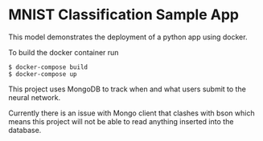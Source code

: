 # MNIST Classification Sample App
This model demonstrates the deployment of a python app using docker. 

To build the docker container run 

```
$ docker-compose build
$ docker-compose up
```

<!-- ```
docker build -t flask_keras_docker:latest .

docker run -d -p 8000:8000 flask_keras_docker
``` -->

This project uses MongoDB to track when and what users submit to the neural network.

Currently there is an issue with Mongo client that clashes with bson which means this project will not be able to read anything inserted into the database.